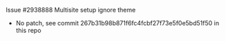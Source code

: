 Issue #2938888 Multisite setup ignore theme
 * No patch, see commit 267b31b98b871f6fc4fcbf27f73e5f0e5bd51f50 in this repo
